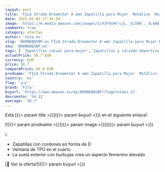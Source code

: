 ```yaml
---
layout: post
title: 'FILA Strada Dreamster A wmn Zapatilla para Mujer  Metálico  Rose Gold   41 EU'
date: 2022-02-03 17:36:54
image: 'https://m.media-amazon.com/images/I/41F9sHV-LjL._SL500_._SL400_.jpg'
comments: true
category: ofertas
author: 'tole.es'
slug: 'B08N6BQSBP-es FILA Strada Dreamster A wmn Zapatilla para Mujer Metálico...'
sku: 'B08N6BQSBP-es'
tags: [ 'Zapatillas casual para mujer','Zapatillas y calzado deportivo para mujer','Zapatos','Zapatos para mujer','Zapatos y complementos','fila','zapatilla', ]
actualPrice: 36.7 EUR
currency: EUR
price: 36.7
comparePrice: 80.0 EUR
prodname: 'FILA Strada Dreamster A wmn Zapatilla para Mujer  Metálico  Rose Gold   41 EU'
country: 'es'
flag: '🇪🇸'
brand: 'Fila'
buyurl: 'https://www.amazon.es/dp/B08N6BQSBP/?tag=tolees-21'
descuento: '54.12'
average: '36.7'
---
```


Está [{{< param title >}}]({{< param buyurl >}}) en el siguiente enlace!

[![{{< param prodname >}}]({{< param image >}})]({{< param buyurl >}})

ℹ️:

- Zapatillas con cordones en forma de D
- Ventana de TPU en el cuarto
- La suela exterior con burbujas crea un aspecto femenino elevado

[🛒 Ver la oferta!!]({{< param buyurl >}})
